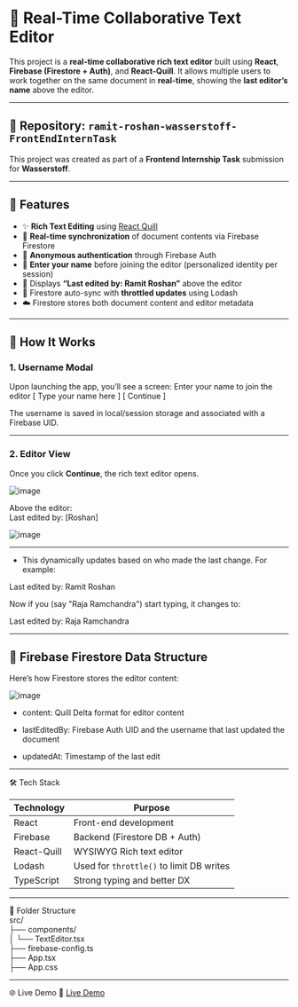 # 🚀 Real-Time Collaborative Text Editor

This project is a **real-time collaborative rich text editor** built using **React**, **Firebase (Firestore + Auth)**, and **React-Quill**. It allows multiple users to work together on the same document in **real-time**, showing the **last editor’s name** above the editor.

---

## 📁 Repository: `ramit-roshan-wasserstoff-FrontEndInternTask`

This project was created as part of a **Frontend Internship Task** submission for **Wasserstoff**.

---

## 🧩 Features

- ✨ **Rich Text Editing** using [React Quill](https://github.com/zenoamaro/react-quill)
- 🔄 **Real-time synchronization** of document contents via Firebase Firestore
- 🔐 **Anonymous authentication** through Firebase Auth
- 📝 **Enter your name** before joining the editor (personalized identity per session)
- 👀 Displays **“Last edited by: Ramit Roshan”** above the editor
- 💾 Firestore auto-sync with **throttled updates** using Lodash
- ☁️ Firestore stores both document content and editor metadata

---

## 🧪 How It Works

### 1. **Username Modal**
Upon launching the app, you’ll see a screen:
Enter your name to join the editor
[ Type your name here ] [ Continue ]

The username is saved in local/session storage and associated with a Firebase UID.

---

### 2. **Editor View**

Once you click **Continue**, the rich text editor opens.

![image](https://github.com/user-attachments/assets/93420d6c-750c-4e76-8841-ad7722f4de88)


Above the editor: <br>
Last edited by: [Roshan]

![image](https://github.com/user-attachments/assets/57147740-d2c2-49c1-8f82-547fe4803944)


---

- This dynamically updates based on who made the last change. For example:

Last edited by: Ramit Roshan
 
Now if you (say "Raja Ramchandra") start typing, it changes to:

Last edited by: Raja Ramchandra


---

## 🔐 Firebase Firestore Data Structure

Here’s how Firestore stores the editor content:

![image](https://github.com/user-attachments/assets/e80b4b7a-bc26-4888-9065-f05e49dd5bed)

- content: Quill Delta format for editor content

- lastEditedBy: Firebase Auth UID and the username that last updated the document

- updatedAt: Timestamp of the last edit

---
🛠️ Tech Stack

| Technology  | Purpose                                  |
| ----------- | ---------------------------------------- |
| React       | Front-end development                    |
| Firebase    | Backend (Firestore DB + Auth)            |
| React-Quill | WYSIWYG Rich text editor                 |
| Lodash      | Used for `throttle()` to limit DB writes |
| TypeScript  | Strong typing and better DX              |

---
📂 Folder Structure <br>
src/ <br>
├── components/  <br>
│   └── TextEditor.tsx          <br>
├── firebase-config.ts         <br>
├── App.tsx                    <br>
├── App.css                     <br>
 

---
🌐 Live Demo
🔗 [Live Demo](https://your-demo-url.com)
